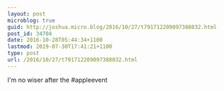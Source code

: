 ```yaml
---
layout: post
microblog: true
guid: http://joshua.micro.blog/2016/10/27/t791712209097388032.html
post_id: 34704
date: 2016-10-28T05:44:34+1100
lastmod: 2019-07-30T17:41:21+1100
type: post
url: /2016/10/27/t791712209097388032.html
---
```

I'm no wiser after the #appleevent
